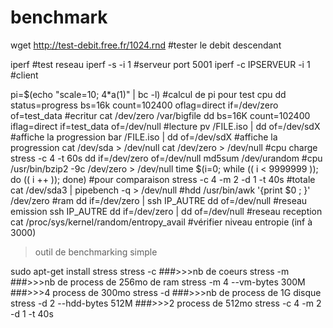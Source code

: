 # benchmark

wget http://test-debit.free.fr/1024.rnd   #tester le debit descendant

iperf                                     #test reseau
iperf -s -i 1                             #serveur port 5001
iperf -c IPSERVEUR -i 1                   #client

pi=$(echo "scale=10; 4*a(1)" | bc -l)     #calcul de pi pour test cpu
dd status=progress bs=16k count=102400 oflag=direct if=/dev/zero of=test_data  #ecritur
cat /dev/zero /var/bigfile
dd bs=16K count=102400 iflag=direct if=test_data of=/dev/null                  #lecture
pv /FILE.iso | dd of=/dev/sdX             #affiche la progression
bar /FILE.iso | dd of=/dev/sdX            #affiche la progression
cat /dev/sda > /dev/null
cat /dev/zero > /dev/null                 #cpu charge
stress -c 4 -t 60s
dd if=/dev/zero of=/dev/null
md5sum /dev/urandom                       #cpu
/usr/bin/bzip2 -9c /dev/zero > /dev/null
time $(i=0; while (( i < 9999999 )); do (( i ++ )); done)        #pour comparaison
stress -c 4 -m 2 -d 1 -t 40s              #totale
cat /dev/sda3 | pipebench -q > /dev/null  #hdd
/usr/bin/awk '{print $0 ; }' /dev/zero    #ram
dd if=/dev/zero | ssh IP_AUTRE dd of=/dev/null                   #reseau emission
ssh IP_AUTRE dd if=/dev/zero | dd of=/dev/null                   #reseau reception
cat /proc/sys/kernel/random/entropy_avail #vérifier niveau entropie (inf à 3000)

> outil de benchmarking simple

sudo apt-get install stress
stress -c                     ###>>>nb de coeurs
stress -m                     ###>>>nb de process de 256mo de ram
stress -m 4 --vm-bytes 300M   ###>>>4 process de 300mo
stress -d                     ###>>>nb de process de 1G disque
stress -d 2 --hdd-bytes 512M  ###>>>2 process de 512mo
stress -c 4 -m 2 -d 1 -t 40s
